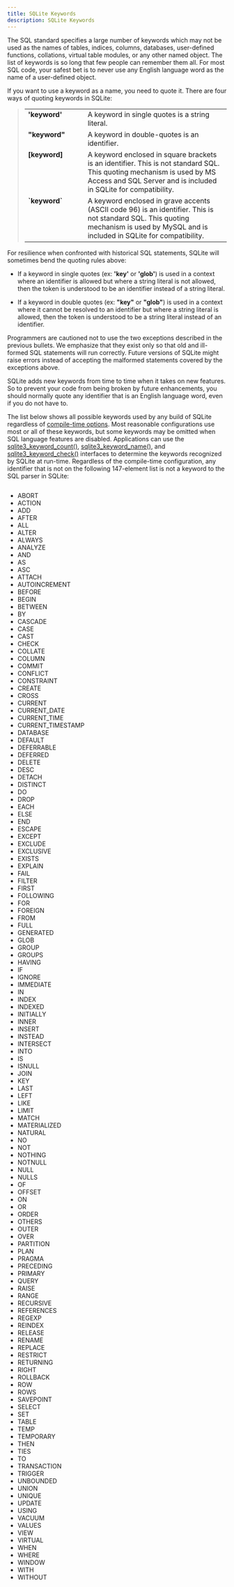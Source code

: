 ```yaml
---
title: SQLite Keywords
description: SQLite Keywords
---
```

<script>
function toggle_div(nm) {
var w = document.getElementById(nm);
if( w.style.display=="block" ){
w.style.display = "none";
}else{
w.style.display = "block";
}
}
function toggle_search() {
var w = document.getElementById("searchmenu");
if( w.style.display=="block" ){
w.style.display = "none";
} else {
w.style.display = "block";
setTimeout(function(){
document.getElementById("searchbox").focus()
}, 30);
}
}
function div_off(nm){document.getElementById(nm).style.display="none";}
window.onbeforeunload = function(e){div_off("submenu");}
/* Disable the Search feature if we are not operating from CGI, since */
/* Search is accomplished using CGI and will not work without it. */
if( !location.origin || !location.origin.match || !location.origin.match(/http/) ){
document.getElementById("search_menubutton").style.display = "none";
}
/* Used by the Hide/Show button beside syntax diagrams, to toggle the */
function hideorshow(btn,obj){
var x = document.getElementById(obj);
var b = document.getElementById(btn);
if( x.style.display!='none' ){
x.style.display = 'none';
b.innerHTML='show';
}else{
x.style.display = '';
b.innerHTML='hide';
}
return false;
}
var antiRobot = 0;
function antiRobotGo(){
if( antiRobot!=3 ) return;
antiRobot = 7;
var j = document.getElementById("mtimelink");
if(j && j.hasAttribute("data-href")) j.href=j.getAttribute("data-href");
}
function antiRobotDefense(){
document.body.onmousedown=function(){
antiRobot |= 2;
antiRobotGo();
document.body.onmousedown=null;
}
document.body.onmousemove=function(){
antiRobot |= 2;
antiRobotGo();
document.body.onmousemove=null;
}
setTimeout(function(){
antiRobot |= 1;
antiRobotGo();
}, 100)
antiRobotGo();
}
antiRobotDefense();
</script>






<p>The SQL standard specifies a large number of keywords which may not
be used as the names of tables, indices, columns, databases, user-defined
functions, collations, virtual table modules, or any other named object.
The list of keywords is so long that few people can remember them all.
For most SQL code, your safest bet is to never use any English language
word as the name of a user-defined object.</p>

<p>If you want to use a keyword as a name, you need to quote it. There
are four ways of quoting keywords in SQLite:</p>

<p>
</p><blockquote>
<table>
<tr>	<td valign="top"><b>'keyword'</b></td><td width="20"></td>
	<td>A keyword in single quotes is a string literal.</td></tr>

<tr>	<td valign="top"><b>"keyword"</b></td><td></td>
	<td>A keyword in double-quotes is an identifier.</td></tr>

<tr>	<td valign="top"><b>&#91;keyword&#93;</b></td><td></td>
	<td>A keyword enclosed in square brackets is 
        an identifier.  This is not standard SQL.  This quoting mechanism
        is used by MS Access and SQL Server and is included in SQLite for
        compatibility.</td></tr>

<tr>	<td valign="top"><b>&#96;keyword&#96;</b></td><td></td>
	<td>A keyword enclosed in grave accents (ASCII code 96) is 
        an identifier.  This is not standard SQL.  This quoting mechanism
        is used by MySQL and is included in SQLite for
        compatibility.</td></tr>
</table>
</blockquote>


<p>For resilience when confronted with historical SQL statements, SQLite
will sometimes bend the quoting rules above:</p>

<ul>
<li><p>If a keyword in single
quotes (ex: <b>'key'</b> or <b>'glob'</b>) is used in a context where
an identifier is allowed but where a string literal is not allowed, then
the token is understood to be an identifier instead of a string literal.
</p></li>

<li><p>If a keyword in double
quotes (ex: <b>"key"</b> or <b>"glob"</b>) is used in a context where
it cannot be resolved to an identifier but where a string literal
is allowed, then the token is understood to be a string literal instead
of an identifier.</p></li>
</ul>

<p>Programmers are cautioned not to use the two exceptions described in
the previous bullets. We emphasize that they exist only so that old
and ill-formed SQL statements will run correctly. Future versions of
SQLite might raise errors instead of accepting the malformed
statements covered by the exceptions above.</p>

<p>
SQLite adds new keywords from time to time when it takes on new features.
So to prevent your code from being broken by future enhancements, you should
normally quote any identifier that is an English language word, even if
you do not have to.
</p>

<p>
The list below shows all possible keywords used by any build of
SQLite regardless of <a href="https://www.sqlite.org/compile.html" target="_blank">compile-time options</a>. 
Most reasonable configurations use most or all of these keywords,
but some keywords may be omitted when SQL language features are
disabled.
Applications can use the
<a href="https://www.sqlite.org/c3ref/keyword_check.html" target="_blank">sqlite3_keyword_count()</a>, <a href="https://www.sqlite.org/c3ref/keyword_check.html" target="_blank">sqlite3_keyword_name()</a>, and
<a href="https://www.sqlite.org/c3ref/keyword_check.html" target="_blank">sqlite3_keyword_check()</a> interfaces to determine the keywords
recognized by SQLite at run-time.
Regardless of the compile-time configuration, any identifier that is not on
the following 147-element list is not a keyword to the SQL parser in SQLite:
</p>

<div class="columns" >
<ul style="padding-top:0;">
<li>ABORT</li>
<li>ACTION</li>
<li>ADD</li>
<li>AFTER</li>
<li>ALL</li>
<li>ALTER</li>
<li>ALWAYS</li>
<li>ANALYZE</li>
<li>AND</li>
<li>AS</li>
<li>ASC</li>
<li>ATTACH</li>
<li>AUTOINCREMENT</li>
<li>BEFORE</li>
<li>BEGIN</li>
<li>BETWEEN</li>
<li>BY</li>
<li>CASCADE</li>
<li>CASE</li>
<li>CAST</li>
<li>CHECK</li>
<li>COLLATE</li>
<li>COLUMN</li>
<li>COMMIT</li>
<li>CONFLICT</li>
<li>CONSTRAINT</li>
<li>CREATE</li>
<li>CROSS</li>
<li>CURRENT</li>
<li>CURRENT_DATE</li>
<li>CURRENT_TIME</li>
<li>CURRENT_TIMESTAMP</li>
<li>DATABASE</li>
<li>DEFAULT</li>
<li>DEFERRABLE</li>
<li>DEFERRED</li>
<li>DELETE</li>
<li>DESC</li>
<li>DETACH</li>
<li>DISTINCT</li>
<li>DO</li>
<li>DROP</li>
<li>EACH</li>
<li>ELSE</li>
<li>END</li>
<li>ESCAPE</li>
<li>EXCEPT</li>
<li>EXCLUDE</li>
<li>EXCLUSIVE</li>
<li>EXISTS</li>
<li>EXPLAIN</li>
<li>FAIL</li>
<li>FILTER</li>
<li>FIRST</li>
<li>FOLLOWING</li>
<li>FOR</li>
<li>FOREIGN</li>
<li>FROM</li>
<li>FULL</li>
<li>GENERATED</li>
<li>GLOB</li>
<li>GROUP</li>
<li>GROUPS</li>
<li>HAVING</li>
<li>IF</li>
<li>IGNORE</li>
<li>IMMEDIATE</li>
<li>IN</li>
<li>INDEX</li>
<li>INDEXED</li>
<li>INITIALLY</li>
<li>INNER</li>
<li>INSERT</li>
<li>INSTEAD</li>
<li>INTERSECT</li>
<li>INTO</li>
<li>IS</li>
<li>ISNULL</li>
<li>JOIN</li>
<li>KEY</li>
<li>LAST</li>
<li>LEFT</li>
<li>LIKE</li>
<li>LIMIT</li>
<li>MATCH</li>
<li>MATERIALIZED</li>
<li>NATURAL</li>
<li>NO</li>
<li>NOT</li>
<li>NOTHING</li>
<li>NOTNULL</li>
<li>NULL</li>
<li>NULLS</li>
<li>OF</li>
<li>OFFSET</li>
<li>ON</li>
<li>OR</li>
<li>ORDER</li>
<li>OTHERS</li>
<li>OUTER</li>
<li>OVER</li>
<li>PARTITION</li>
<li>PLAN</li>
<li>PRAGMA</li>
<li>PRECEDING</li>
<li>PRIMARY</li>
<li>QUERY</li>
<li>RAISE</li>
<li>RANGE</li>
<li>RECURSIVE</li>
<li>REFERENCES</li>
<li>REGEXP</li>
<li>REINDEX</li>
<li>RELEASE</li>
<li>RENAME</li>
<li>REPLACE</li>
<li>RESTRICT</li>
<li>RETURNING</li>
<li>RIGHT</li>
<li>ROLLBACK</li>
<li>ROW</li>
<li>ROWS</li>
<li>SAVEPOINT</li>
<li>SELECT</li>
<li>SET</li>
<li>TABLE</li>
<li>TEMP</li>
<li>TEMPORARY</li>
<li>THEN</li>
<li>TIES</li>
<li>TO</li>
<li>TRANSACTION</li>
<li>TRIGGER</li>
<li>UNBOUNDED</li>
<li>UNION</li>
<li>UNIQUE</li>
<li>UPDATE</li>
<li>USING</li>
<li>VACUUM</li>
<li>VALUES</li>
<li>VIEW</li>
<li>VIRTUAL</li>
<li>WHEN</li>
<li>WHERE</li>
<li>WINDOW</li>
<li>WITH</li>
<li>WITHOUT</li>
</ul></div>

</ul></div>


